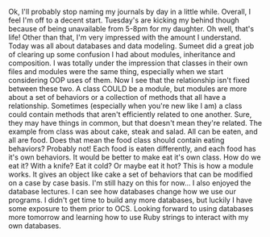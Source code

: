 Ok, I'll probably stop naming my journals by day in a little while. Overall, I feel I'm off to a decent start. Tuesday's are kicking my behind though because of being unavailable from 5-8pm for my daughter. Oh well, that's life! 
Other than that, I'm very impressed with the amount I understand. Today was all about databases and data modeling. Sumeet did a great job of clearing up some confusion I had about modules, inheritance and composition. I was totally under the impression that classes in their own files and modules were the same thing, especially when we start considering OOP uses of them. Now I see that the relationship isn't fixed between these two. A class COULD be a module, but modules are more about a set of behaviors or a collection of methods that all have a relationship. Sometimes (especially when you're new like I am) a class could contain methods that aren't efficiently related to one another. Sure, they may have things in common, but that doesn't mean they're related. 
The example from class was about cake, steak and salad. All can be eaten, and all are food. Does that mean the food class should contain eating behaviors? Probably not! Each food is eaten differently, and each food has it's own behaviors. It would be better to make eat it's own class. How do we eat it? With a knife? Eat it cold? Or maybe eat it hot? This is how a module works. It gives an object like cake a set of behaviors that can be modified on a case by case basis. I'm still hazy on this for now...
I also enjoyed the database lectures. I can see how databases change how we use our programs. I didn't get time to build any more databases, but luckily I have some exposure to them prior to OCS. Looking forward to using databases more tomorrow and learning how to use Ruby strings to interact with my own databases. 